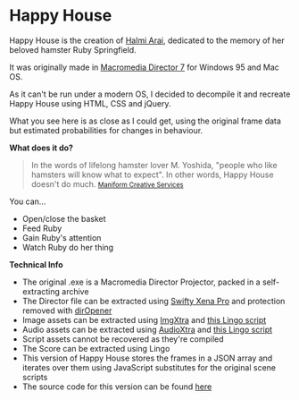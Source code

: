 Happy House
===========
<p>Happy House is the creation of <a href="http://web.archive.org/web/20070611110628/http://www.eggegg.co.jp/~tango/tyhp/halmis_work/halmi.html" target="_blank">Halmi Arai</a>, dedicated to the memory of her beloved hamster Ruby Springfield.</p>
<p>It was originally made in <a href="https://en.wikipedia.org/wiki/Adobe_Director" target="_blank">Macromedia Director 7</a> for Windows 95 and Mac OS.</p>
<p>As it can't be run under a modern OS, I decided to decompile it and recreate Happy House using HTML, CSS and jQuery.</p>
<p>What you see here is as close as I could get, using the original frame data but estimated probabilities for changes in behaviour.</p>
<p><strong>What does it do?</strong></p>
<blockquote>In the words of lifelong hamster lover M. Yoshida, "people who like hamsters will know what to expect". In other words, Happy House doesn't do much. <small><a href="http://www.maniform.com/stuff/hamster.htm" target="_blank">Maniform Creative Services</a></small></blockquote>
<p>You can...</p>
<ul>
<li>Open/close the basket</li>
<li>Feed Ruby</li>
<li>Gain Ruby's attention</li>
<li>Watch Ruby do her thing</li>
</ul>
<p><strong>Technical Info</strong></p>
<ul>
<li>The original .exe is a Macromedia Director Projector, packed in a self-extracting archive</li>
<li>The Director file can be extracted using <a href="http://www.buraks.com/swifty/" target="_blank">Swifty Xena Pro</a> and protection removed with <a href="http://oastone.com/blog/?tag=/diropener" target="_blank">dirOpener</a></li>
<li>Image assets can be extracted using <a href="http://valentin.dasdeck.com/xtras/img_xtra/" target="_blank">ImgXtra</a> and <a href="http://forums.adobe.com/message/2766085#2766085" target="_blank">this Lingo script</a></li>
<li>Audio assets can be extracted using <a href="http://xtras.tabuleiro.com/download/audio.htm" target="_blank">AudioXtra</a> and <a href="http://forums.adobe.com/message/867206#867206" target="_blank">this Lingo script</a></li>
<li>Script assets cannot be recovered as they're compiled</li>
<li>The Score can be extracted using Lingo</li>
<li>This version of Happy House stores the frames in a JSON array and iterates over them using JavaScript substitutes for the original scene scripts</li>
<li>The source code for this version can be found <a href="https://github.com/adamharley/happy-house" target="_blank">here</a></li>
</ul>
